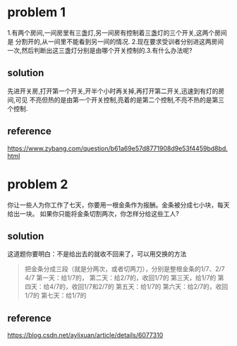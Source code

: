 # problem 1
1.有两个房间,一间房里有三盏灯,另一间房有控制着三盏灯的三个开关,这两个房间是 分割开的,从一间里不能看到另一间的情况.
2.现在要求受训者分别进这两房间一次,然后判断出这三盏灯分别是由哪个开关控制的.3.有什么办法呢?
## solution
先进开关房,打开第一个开关,开半个小时再关掉,再打开第二开关,迅速到有灯的房间,可见
不亮但热的是由第一个开关控制,亮着的是第二个控制,不亮不热的是第三个控制.
## reference
https://www.zybang.com/question/b61a69e57d8771908d9e53f4459bd8bd.html

# problem 2
你让一些人为你工作了七天，你要用一根金条作为报酬。金条被分成七小块，每天给出一块。 如果你只能将金条切割两次，你怎样分给这些工人?

## solution
这道题你要明白：不是给出去的就收不回来了，可以用交换的方法
>把金条分成三段（就是分两次，或者切两刀），分别是整根金条的1/7、2/7 4/7 第一天：给1/7的， 第二天：给2/7的，收回1/7的 第三天，给1/7的 第四天：给4/7的，收回1/7和2/7的 第五天：给1/7的 第六天：给2/7的，收回1/7的 第七天：给1/7的

## reference
https://blog.csdn.net/aylixuan/article/details/6077310
